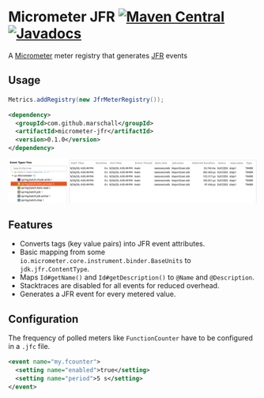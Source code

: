 Micrometer JFR [![Maven Central](https://maven-badges.herokuapp.com/maven-central/com.github.marschall/micrometer-jfr/badge.svg)](https://maven-badges.herokuapp.com/maven-central/com.github.marschall/micrometer-jfr) [![Javadocs](https://www.javadoc.io/badge/com.github.marschall/micrometer-jfr.svg)](https://www.javadoc.io/doc/com.github.marschall/micrometer-jfr)
==============

A [Micrometer](https://micrometer.io/) meter registry that generates [JFR](https://openjdk.java.net/jeps/328) events

Usage
-----

```java
Metrics.addRegistry(new JfrMeterRegistry());
```

```xml
<dependency>
  <groupId>com.github.marschall</groupId>
  <artifactId>micrometer-jfr</artifactId>
  <version>0.1.0</version>
</dependency>
```

![Image of Spring Batch Micrometer JFR events](https://github.com/marschall/micrometer-jfr/raw/master/src/main/javadoc/screenshot.png)

Features
--------

- Converts tags (key value pairs) into JFR event attributes.
- Basic mapping from some `io.micrometer.core.instrument.binder.BaseUnits` to `jdk.jfr.ContentType`.
- Maps `Id#getName()` and `Id#getDescription()` to `@Name` and `@Description`.
- Stacktraces are disabled for all events for reduced overhead.
- Generates a JFR event for every metered value.


Configuration
-------------

The frequency of polled meters like `FunctionCounter` have to be configured in a `.jfc` file.

```xml
<event name="my.fcounter">
  <setting name="enabled">true</setting>
  <setting name="period">5 s</setting>
</event>
```
